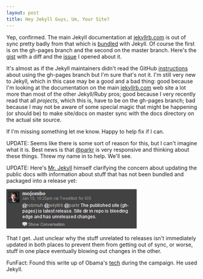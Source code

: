 ```yaml
---
layout: post
title: Hey Jekyll Guys, Um, Your Site?
---
```


Yep, confirmed. The main Jekyll documentation at [jekyllrb.com][] is out
of sync pretty badly from that which is [bundled][] with Jekyll. Of course
the first is on the gh-pages branch and the second on the master branch.
Here's the [gist][] with a diff and the [issue][] I opened about it.

It's almost as if the Jekyll maintainers didn't read the GitHub
[instructions][] about using the gh-pages branch but I'm sure that's not
it. I'm still very new to Jekyll, which in this case may be a good and a
bad thing: good because I'm looking at the documentation on the main
[jekyllrb.com][] web site a lot more than most of the other Jekyll/Ruby
pros; good because I very recently read that all *projects*, which this
is, have to be on the gh-pages branch; bad because I may not be aware of
some special magic that might be happening (or should be) to make
site/docs on master sync with the docs directory on the actual site
source.

If I'm missing something let me know. Happy to help fix if I can.

UPDATE: Seems like there is some sort of reason for this, but I can't
imagine what it is. Best news is that [@parkr][] is very responsive
and thinking about these things. Threw my name in to help. We'll see.

UPDATE: Here's [Mr. Jekyll][] himself clarifying the concern about
updating the public docs with information about stuff that has not
been bundled and packaged into a release yet:

![@mojombo clarifies][]

That I get. Just unclear why the stuff unrelated to releases isn't
immediately updated in both places to prevent them from getting out of
sync, or worse, stuff in one place eventually blowing out changes in the
other.

FunFact: Found this write up of Obama's [tech][] during the campaign. He
used Jekyll.

[@mojombo clarifies]: /images/mojombo_on_jekyll_docs.png
[@parkr]: http://github.com/parkr
[Mr. Jekyll]: http://github.com/mojombo
[bundled]: https://github.com/jekyll/jekyll/tree/master/site
[gist]: https://gist.github.com/robmuh/8433813
[instructions]: https://help.github.com/articles/user-organization-and-project-pages
[issue]: https://github.com/jekyll/jekyll/issues/1954
[jekyllrb.com]: http://jekyllrb.com
[tech]: http://kylerush.net/blog/meet-the-obama-campaigns-250-million-fundraising-platform/

